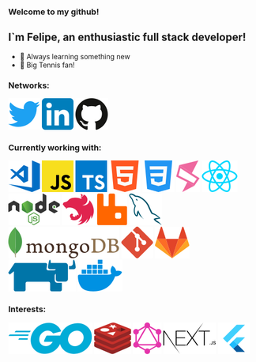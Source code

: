 ### Welcome to my github!

## I`m Felipe, an enthusiastic full stack developer!

- 🚀 Always learning something new
- 🎾 Big Tennis fan!

### Networks:

<a href="https://twitter.com/fpocastro" title="fpocastro | Twitter"><img src="assets/twitter.svg" /></a>
<a href="https://linkedin.com/in/fpocastro" title="fpocastro | LinkedIn"><img src="assets/linkedin.svg" /></a>
<a href="https://github.com/felcastro" title="felcastro | GitHub"><img src="assets/github.svg" /></a>

### Currently working with:

<a href="https://code.visualstudio.com" title="VSCode"><img src="assets/vscode.svg" /></a>
<a href="https://www.javascript.com" title="JavaScript"><img src="assets/javascript.svg" /></a>
<a href="https://www.typescriptlang.org" title="TypeScript"><img src="assets/typescript.svg" /></a>
<a href="https://developer.mozilla.org/docs/Web/HTML" title="HTML5"><img src="assets/html5.svg" /></a>
<a href="https://developer.mozilla.org/docs/Web/CSS" title="CSS3"><img src="assets/css3.svg" /></a>
<a href="https://single-spa.js.org" title="single-spa"><img src="assets/singlespa.svg" /></a>
<a href="https://reactjs.org" title="React"><img src="assets/react.svg" /></a>
<a href="https://nodejs.org/en/" title="Node.js"><img src="assets/nodejs.svg" /></a>
<a href="https://nestjs.com" title="NestJS"><img src="assets/nestjs.svg" /></a>
<a href="https://www.rabbitmq.com" title="RabbitMQ"><img src="assets/rabbitmq.svg" /></a>
<a href="https://www.mysql.com" title="MySQL"><img src="assets/mysql.svg" /></a>
<a href="https://www.mongodb.com" title="mongoDB"><img src="assets/mongodb.svg" /></a>
<a href="https://git-scm.com" title="Git"><img src="assets/git.svg" /></a>
<a href="https://about.gitlab.com" title="GitLab"><img src="assets/gitlab.svg" /></a>
<a href="https://rancher.com" title="Rancher"><img src="assets/rancher.svg" /></a>
<a href="https://www.docker.com" title="Docker"><img src="assets/docker.svg" /></a>

### Interests:

<a href="https://golang.org" title="Go"><img src="assets/golang.svg" /></a>
<a href="https://redis.io" title="redis"><img src="assets/redis.svg" /></a>
<a href="https://graphql.org" title="GraphQL"><img src="assets/graphql.svg" /></a>
<a href="https://nextjs.org" title="Next.js"><img src="assets/nextjs.svg" /></a>
<a href="https://flutter.dev" title="Flutter"><img src="assets/flutter.svg" /></a>
